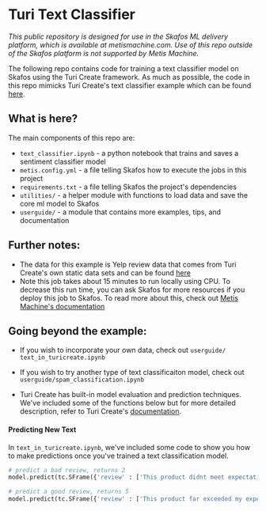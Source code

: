 # Turi Text Classifier

_This public repository is designed for use in the Skafos ML delivery platform, which is available at metismachine.com. Use of this repo outside of the Skafos platform is not supported by Metis Machine._

The following repo contains code for training a text classifier model on Skafos using the Turi Create framework. As much as possible, the code in this repo mimicks Turi Create's text classifier example which can be found [here](https://apple.github.io/turicreate/docs/userguide/text_classifier/). 

## What is here?

The main components of this repo are:
- `text_classifier.ipynb` - a python notebook that trains and saves a sentiment classifier model
- `metis.config.yml` - a file telling Skafos how to execute the jobs in this project
- `requirements.txt` - a file telling Skafos the project's dependencies
- `utilities/` - a helper module with functions to load data and save the core ml model to Skafos
- `userguide/` - a module that contains more examples, tips, and documentation


## Further notes:
- The data for this example is Yelp review data that comes from Turi Create's own static data sets and can be found [here](https://static.turi.com/datasets/regression/yelp-data.csv)
- Note this job takes about 15 minutes to run locally using CPU. To decrease this run time, you can ask Skafos for more resources if you deploy this job to Skafos. To read more about this, check out [Metis Machine's documentation](https://docs.metismachine.io/docs/jobs-1)

## Going beyond the example:
- If you wish to incorporate your own data, check out `userguide/
text_in_turicreate.ipynb`
- If you wish to try another type of text classificaiton model, check out `userguide/spam_classification.ipynb`


- Turi Create has built-in model evaluation and prediction techniques. We've included some of the functions below but for more detailed description, refer to Turi Create's [documentation](https://apple.github.io/turicreate/docs/userguide/image_similarity/).

#### Predicting New Text
In `text_in_turicreate.ipynb`, we've included some code to show you how to make predictions once you've trained a text classification model.  

```python
# predict a bad review, returns 2
model.predict(tc.SFrame({'review' : ['This product didnt meet expectations']}))

# predict a good review, returns 5
model.predict(tc.SFrame({'review' : ['This product far exceeded my expectations']}))
```